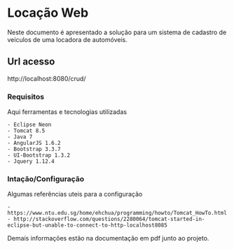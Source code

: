 # Locação Web

Neste documento é apresentado a solução para um sistema de cadastro de veículos de uma 
locadora de automóveis.

## Url acesso

http://localhost:8080/crud/

### Requisitos

Aqui ferramentas e tecnologias utilizadas

```
- Eclipse Neon
- Tomcat 8.5
- Java 7
- AngularJS 1.6.2
- Bootstrap 3.3.7
- UI-Bootstrap 1.3.2
- Jquery 1.12.4
```

### Intação/Configuração

Algumas referências uteis para a configuração

```
- https://www.ntu.edu.sg/home/ehchua/programming/howto/Tomcat_HowTo.html
- http://stackoverflow.com/questions/2280064/tomcat-started-in-eclipse-but-unable-to-connect-to-http-localhost8085
```

Demais informações estão na documentação em pdf junto ao projeto.